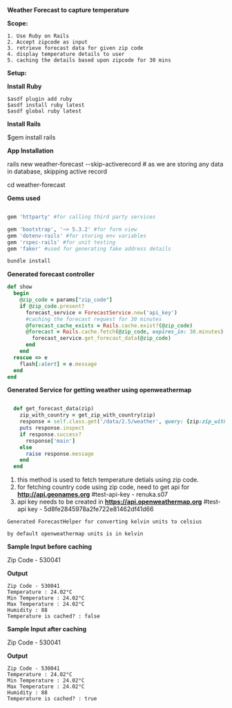 **Weather Forecast to capture temperature**

**Scope:** 
```
1. Use Ruby on Rails
2. Accept zipcode as input
3. retrieve forecast data for given zip code
4. display temperature details to user
5. caching the details based upon zipcode for 30 mins
```
**Setup:**

**Install Ruby**
```
$asdf plugin add ruby
$asdf install ruby latest
$asdf global ruby latest
```
**Install Rails**

$gem install rails

**App Installation**

rails new weather-forecast --skip-activerecord # as we are storing any data in database, skipping active record

cd weather-forecast

**Gems used**
```ruby

gem 'httparty' #for calling third party services

gem 'bootstrap', '~> 5.3.2' #for form view
gem 'dotenv-rails' #for storing env variables
gem 'rspec-rails' #for unit testing
gem 'faker' #used for generating fake address details

bundle install
```

**Generated forecast controller**
```ruby
def show
  begin
    @zip_code = params["zip_code"]
    if @zip_code.present?
      forecast_service = ForecastService.new('api_key')
      #caching the forecast request for 30 minutes
      @forecast_cache_exists = Rails.cache.exist?(@zip_code) 
      @forecast = Rails.cache.fetch(@zip_code, expires_in: 30.minutes) do
        forecast_service.get_forecast_data(@zip_code)
      end
    end 
  rescue => e
    flash[:alert] = e.message
  end
end
```


**Generated Service for getting weather using openweathermap**

```ruby

  def get_forecast_data(zip)
    zip_with_country = get_zip_with_country(zip)
    response = self.class.get('/data/2.5/weather', query: {zip:zip_with_country, appid: @api_key })
    puts response.inspect
    if response.success?
      response['main']
    else
      raise response.message
    end
  end
```

1. this method is used to fetch temperature detials using zip code.
2. for fetching country code using zip code, need to get api for **http://api.geonames.org** #test-api-key - renuka.s07
3. api key needs to be created in **https://api.openweathermap.org** #test-api key - 5d8fe2845978a2fe722e81462df41d66

```
Generated ForecastHelper for converting kelvin units to celsius

by default openweathermap units is in kelvin
```


**Sample Input before caching** 

Zip Code - 530041

**Output**
```
Zip Code - 530041
Temperature : 24.02°C
Min Temperature : 24.02°C
Max Temperature : 24.02°C
Humidity : 88
Temperature is cached? : false
```
**Sample Input after caching** 

Zip Code - 530041

**Output**
```
Zip Code - 530041
Temperature : 24.02°C
Min Temperature : 24.02°C
Max Temperature : 24.02°C
Humidity : 88
Temperature is cached? : true
```
